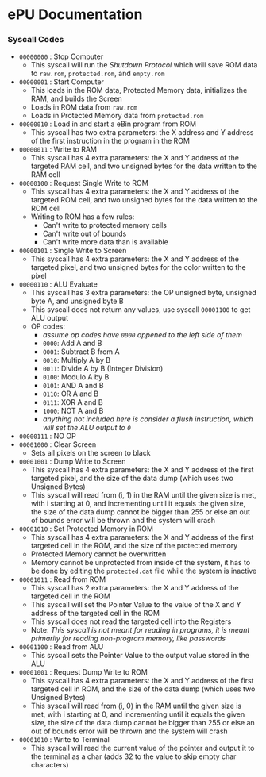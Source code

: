 # ePU Documentation

### Syscall Codes
- `00000000` : Stop Computer
  - This syscall will run the *Shutdown Protocol* which will save ROM data to `raw.rom`, `protected.rom`, and `empty.rom`
- `00000001` : Start Computer
  - This loads in the ROM data, Protected Memory data, initializes the RAM, and builds the Screen
  - Loads in ROM data from `raw.rom`
  - Loads in Protected Memory data from `protected.rom`
- `00000010` : Load in and start a eBin program from ROM
  - This syscall has two extra parameters: the X address and Y address of the first instruction in the program in the ROM
- `00000011` : Write to RAM
  - This syscall has 4 extra parameters: the X and Y address of the targeted RAM cell, and two unsigned bytes for the data written to the RAM cell
- `00000100` : Request Single Write to ROM
  - This syscall has 4 extra parameters: the X and Y address of the targeted ROM cell, and two unsigned bytes for the data written to the ROM cell
  - Writing to ROM has a few rules:
    - Can't write to protected memory cells
    - Can't write out of bounds
    - Can't write more data than is available
- `00000101` : Single Write to Screen
  - This syscall has 4 extra parameters: the X and Y address of the targeted pixel, and two unsigned bytes for the color written to the pixel
- `00000110` : ALU Evaluate
  - This syscall has 3 extra parameters: the OP unsigned byte, unsigned byte A, and unsigned byte B
  - This syscall does not return any values, use syscall `00001100` to get ALU output
  - OP codes:
    - *assume op codes have `0000` appened to the left side of them*
    - `0000`: Add A and B
    - `0001`: Subtract B from A
    - `0010`: Multiply A by B
    - `0011`: Divide A by B (Integer Division)
    - `0100`: Modulo A by B
    - `0101`: AND A and B
    - `0110`: OR A and B
    - `0111`: XOR A and B
    - `1000`: NOT A and B
    - *anything not included here is consider a flush instruction, which will set the ALU output to `0`*
- `00000111` : NO OP
- `00001000` : Clear Screen
  - Sets all pixels on the screen to black
- `00001001` : Dump Write to Screen
  - This syscall has 4 extra parameters: the X and Y address of the first targeted pixel, and the size of the data dump (which uses two Unsigned Bytes)
  - This syscall will read from (i, 1) in the RAM until the given size is met, with i starting at 0, and incrementing until it equals the given size, the size of the data dump cannot be bigger than 255 or else an out of bounds error will be thrown and the system will crash
- `00001010` : Set Protected Memory in ROM
  - This syscall has 4 extra parameters: the X and Y address of the first targeted cell in the ROM, and the size of the protected memory
  - Protected Memory cannot be overwritten
  - Memory cannot be unprotected from inside of the system, it has to be done by editing the `protected.dat` file while the system is inactive
- `00001011` : Read from ROM
  - This syscall has 2 extra parameters: the X and Y address of the targeted cell in the ROM
  - This syscall will set the Pointer Value to the value of the X and Y address of the targeted cell in the ROM
  - This syscall does not read the targeted cell into the Registers
  - Note: *This syscall is not meant for reading in programs, it is meant primarily for reading non-program memory, like passwords*
- `00001100` : Read from ALU
  - This syscall sets the Pointer Value to the output value stored in the ALU
- `00001001` : Request Dump Write to ROM
  - This syscall has 4 extra parameters: the X and Y address of the first targeted cell in ROM, and the size of the data dump (which uses two Unsigned Bytes)
  - This syscall will read from (i, 0) in the RAM until the given size is met, with i starting at 0, and incrementing until it equals the given size, the size of the data dump cannot be bigger than 255 or else an out of bounds error will be thrown and the system will crash
- `00001010` : Write to Terminal
  - This syscall will read the current value of the pointer and output it to the terminal as a char (adds 32 to the value to skip empty char characters)